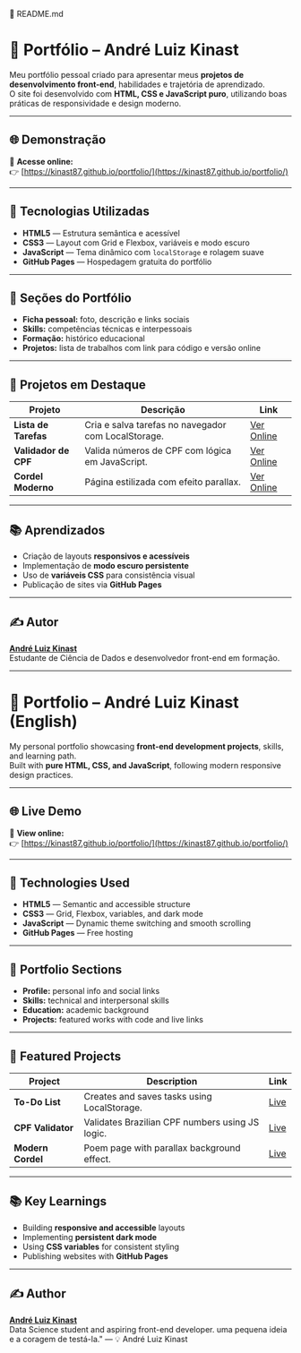 📄 README.md
# 💼 Portfólio – André Luiz Kinast

Meu portfólio pessoal criado para apresentar meus **projetos de desenvolvimento front-end**, habilidades e trajetória de aprendizado.  
O site foi desenvolvido com **HTML, CSS e JavaScript puro**, utilizando boas práticas de responsividade e design moderno.

---

## 🌐 Demonstração

🔗 **Acesse online:**  
👉 [https://kinast87.github.io/portfolio/](https://kinast87.github.io/portfolio/)

---

## 🧠 Tecnologias Utilizadas

- **HTML5** — Estrutura semântica e acessível  
- **CSS3** — Layout com Grid e Flexbox, variáveis e modo escuro  
- **JavaScript** — Tema dinâmico com `localStorage` e rolagem suave  
- **GitHub Pages** — Hospedagem gratuita do portfólio  

---

## 🧩 Seções do Portfólio

- **Ficha pessoal:** foto, descrição e links sociais  
- **Skills:** competências técnicas e interpessoais  
- **Formação:** histórico educacional  
- **Projetos:** lista de trabalhos com link para código e versão online  

---

## 🚀 Projetos em Destaque

| Projeto | Descrição | Link |
|----------|------------|------|
| **Lista de Tarefas** | Cria e salva tarefas no navegador com LocalStorage. | [Ver Online](https://kinast87.github.io/lista-de-tarefas/) |
| **Validador de CPF** | Valida números de CPF com lógica em JavaScript. | [Ver Online](https://kinast87.github.io/validador-de-cpf/) |
| **Cordel Moderno** | Página estilizada com efeito parallax. | [Ver Online](https://kinast87.github.io/html-css/exercicios/cordel/) |

---

## 📚 Aprendizados

- Criação de layouts **responsivos e acessíveis**  
- Implementação de **modo escuro persistente**  
- Uso de **variáveis CSS** para consistência visual  
- Publicação de sites via **GitHub Pages**

---

## ✍️ Autor

**[André Luiz Kinast](https://github.com/Kinast87)**  
Estudante de Ciência de Dados e desenvolvedor front-end em formação.

---

# 💼 Portfolio – André Luiz Kinast (English)

My personal portfolio showcasing **front-end development projects**, skills, and learning path.  
Built with **pure HTML, CSS, and JavaScript**, following modern responsive design practices.

---

## 🌐 Live Demo

🔗 **View online:**  
👉 [https://kinast87.github.io/portfolio/](https://kinast87.github.io/portfolio/)

---

## 🧠 Technologies Used

- **HTML5** — Semantic and accessible structure  
- **CSS3** — Grid, Flexbox, variables, and dark mode  
- **JavaScript** — Dynamic theme switching and smooth scrolling  
- **GitHub Pages** — Free hosting  

---

## 🧩 Portfolio Sections

- **Profile:** personal info and social links  
- **Skills:** technical and interpersonal skills  
- **Education:** academic background  
- **Projects:** featured works with code and live links  

---

## 🚀 Featured Projects

| Project | Description | Link |
|----------|-------------|------|
| **To-Do List** | Creates and saves tasks using LocalStorage. | [Live](https://kinast87.github.io/lista-de-tarefas/) |
| **CPF Validator** | Validates Brazilian CPF numbers using JS logic. | [Live](https://kinast87.github.io/validador-de-cpf/) |
| **Modern Cordel** | Poem page with parallax background effect. | [Live](https://kinast87.github.io/html-css/exercicios/cordel/) |

---

## 📚 Key Learnings

- Building **responsive and accessible** layouts  
- Implementing **persistent dark mode**  
- Using **CSS variables** for consistent styling  
- Publishing websites with **GitHub Pages**

---

## ✍️ Author

**[André Luiz Kinast](https://github.com/Kinast87)**  
Data Science student and aspiring front-end developer. uma pequena ideia e a coragem de testá-la."
— 💡 André Luiz Kinast
